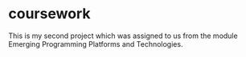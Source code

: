 # coursework
This is my second project which was assigned to us from the module Emerging Programming Platforms and Technologies.
